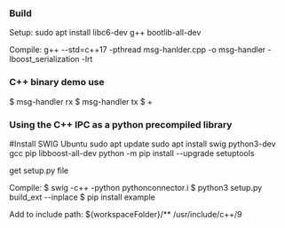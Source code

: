 ### Build
Setup:
sudo apt install libc6-dev g++ bootlib-all-dev

Compile:
g++ --std=c++17 -pthread msg-hanlder.cpp -o msg-handler -lboost_serialization -lrt

### C++ binary demo use
$ msg-handler rx
$ msg-handler tx
$ <TYPE MSG content to be sent> + <RETURN>

### Using the C++ IPC as a python precompiled library

#Install SWIG Ubuntu
sudo apt update
sudo apt install swig python3-dev gcc pip libboost-all-dev
python -m pip install --upgrade setuptools

get setup.py file

Compile:
$ swig -c++ -python pythonconnector.i
$ python3 setup.py build_ext --inplace
$ pip install example

Add to include path:
${workspaceFolder}/**
/usr/include/c++/9
